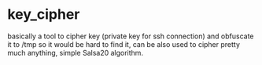 # key_cipher
basically a tool to cipher key (private key for ssh connection) and obfuscate it to /tmp so it would be hard to find it, can be also used to cipher pretty much anything, simple Salsa20 algorithm.
